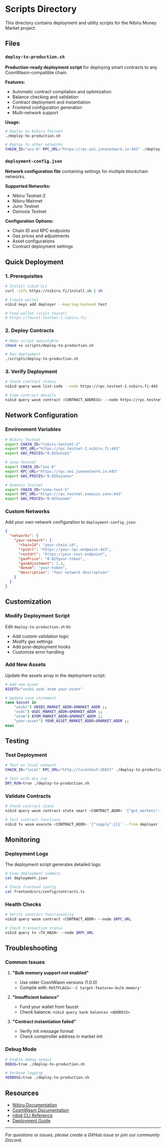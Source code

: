 # Scripts Directory

This directory contains deployment and utility scripts for the Nibiru Money Market project.

## Files

### `deploy-to-production.sh`
**Production-ready deployment script** for deploying smart contracts to any CosmWasm-compatible chain.

**Features:**
- Automatic contract compilation and optimization
- Balance checking and validation
- Contract deployment and instantiation
- Frontend configuration generation
- Multi-network support

**Usage:**
```bash
# Deploy to Nibiru Testnet
./deploy-to-production.sh

# Deploy to other networks
CHAIN_ID="uni-6" RPC_URL="https://rpc.uni.junonetwork.io:443" ./deploy-to-production.sh
```

### `deployment-config.json`
**Network configuration file** containing settings for multiple blockchain networks.

**Supported Networks:**
- Nibiru Testnet-2
- Nibiru Mainnet
- Juno Testnet
- Osmosis Testnet

**Configuration Options:**
- Chain ID and RPC endpoints
- Gas prices and adjustments
- Asset configurations
- Contract deployment settings

## Quick Deployment

### 1. Prerequisites
```bash
# Install nibid CLI
curl -sSfL https://nibiru.fi/install.sh | sh

# Create wallet
nibid keys add deployer --keyring-backend test

# Fund wallet (visit faucet)
# https://faucet.testnet-2.nibiru.fi/
```

### 2. Deploy Contracts
```bash
# Make script executable
chmod +x scripts/deploy-to-production.sh

# Run deployment
./scripts/deploy-to-production.sh
```

### 3. Verify Deployment
```bash
# Check contract status
nibid query wasm list-code --node https://rpc.testnet-2.nibiru.fi:443

# View contract details
nibid query wasm contract <CONTRACT_ADDRESS> --node https://rpc.testnet-2.nibiru.fi:443
```

## Network Configuration

### Environment Variables
```bash
# Nibiru Testnet
export CHAIN_ID="nibiru-testnet-2"
export RPC_URL="https://rpc.testnet-2.nibiru.fi:443"
export GAS_PRICES="0.025unibi"

# Juno Testnet
export CHAIN_ID="uni-6"
export RPC_URL="https://rpc.uni.junonetwork.io:443"
export GAS_PRICES="0.025ujunox"

# Osmosis Testnet
export CHAIN_ID="osmo-test-5"
export RPC_URL="https://rpc.testnet.osmosis.zone:443"
export GAS_PRICES="0.025uosmo"
```

### Custom Networks
Add your own network configuration to `deployment-config.json`:

```json
{
  "networks": {
    "your-network": {
      "chainId": "your-chain-id",
      "rpcUrl": "https://your-rpc-endpoint:443",
      "restUrl": "https://your-rest-endpoint",
      "gasPrice": "0.025your-token",
      "gasAdjustment": 1.3,
      "denom": "your-token",
      "description": "Your network description"
    }
  }
}
```

## Customization

### Modify Deployment Script
Edit `deploy-to-production.sh` to:

- Add custom validation logic
- Modify gas settings
- Add post-deployment hooks
- Customize error handling

### Add New Assets
Update the assets array in the deployment script:

```bash
# Add new asset
ASSETS="unibi usdc atom your-asset"

# Update case statement
case $asset in
    "unibi") UNIBI_MARKET_ADDR=$MARKET_ADDR ;;
    "usdc") USDC_MARKET_ADDR=$MARKET_ADDR ;;
    "atom") ATOM_MARKET_ADDR=$MARKET_ADDR ;;
    "your-asset") YOUR_ASSET_MARKET_ADDR=$MARKET_ADDR ;;
esac
```

## Testing

### Test Deployment
```bash
# Test on local network
CHAIN_ID="local" RPC_URL="http://localhost:26657" ./deploy-to-production.sh

# Test with dry run
DRY_RUN=true ./deploy-to-production.sh
```

### Validate Contracts
```bash
# Check contract state
nibid query wasm contract-state smart <CONTRACT_ADDR> '{"get_markets":{}}' --node $RPC_URL

# Test contract functions
nibid tx wasm execute <CONTRACT_ADDR> '{"supply":{}}' --from deployer --chain-id $CHAIN_ID
```

## Monitoring

### Deployment Logs
The deployment script generates detailed logs:

```bash
# View deployment summary
cat deployment.json

# Check frontend config
cat frontend/src/config/contracts.ts
```

### Health Checks
```bash
# Verify contract functionality
nibid query wasm contract <CONTRACT_ADDR> --node $RPC_URL

# Check transaction status
nibid query tx <TX_HASH> --node $RPC_URL
```

## Troubleshooting

### Common Issues

1. **"Bulk memory support not enabled"**
   - Use older CosmWasm versions (1.0.0)
   - Compile with: `RUSTFLAGS='-C target-feature=-bulk-memory'`

2. **"Insufficient balance"**
   - Fund your wallet from faucet
   - Check balance: `nibid query bank balances <ADDRESS>`

3. **"Contract instantiation failed"**
   - Verify init message format
   - Check comptroller address in market init

### Debug Mode
```bash
# Enable debug output
DEBUG=true ./deploy-to-production.sh

# Verbose logging
VERBOSE=true ./deploy-to-production.sh
```

## Resources

- [Nibiru Documentation](https://docs.nibiru.fi)
- [CosmWasm Documentation](https://docs.cosmwasm.com)
- [nibid CLI Reference](https://docs.nibiru.fi/dev/cli/)
- [Deployment Guide](../DEPLOYMENT_CONTRACTS.md)

---

*For questions or issues, please create a GitHub issue or join our community Discord.* 